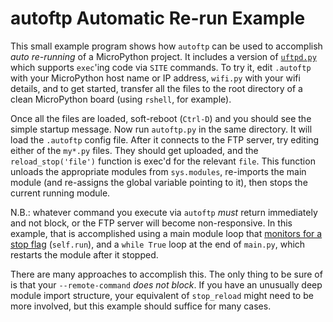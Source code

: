 # autoftp Automatic Re-run Example

This small example program shows how `autoftp` can be used to accomplish _auto re-running_ of a MicroPython project.  It includes a version of [`uftpd.py`](https://github.com/robert-hh/FTP-Server-for-ESP8266-ESP32-and-PYBD) which supports `exec`'ing code via `SITE` commands.  To try it, edit `.autoftp` with your MicroPython host name or IP address, `wifi.py` with your wifi details, and to get started, transfer all the files to the root directory of a clean MicroPython board (using `rshell`, for example).

Once all the files are loaded, soft-reboot (`Ctrl-D`) and you should see the simple startup message.  Now run `autoftp.py` in the same directory.  It will load the `.autoftp` config file.  After it connects to the FTP server, try editing either of the `my*.py` files. They should get uploaded, and the `reload_stop('file')` function is exec'd for the relevant `file`. This function unloads the appropriate modules from `sys.modules`, re-imports the main module (and re-assigns the global variable pointing to it), then stops the current running module.

N.B.: whatever command you execute via `autoftp` _must_ return immediately and not block, or the FTP server will become non-responsive.  In this example, that is accomplished using a main module loop that [monitors for a stop flag](https://github.com/jdtsmith/autoftp/blob/4d8a300fbf42bfd1a96ae10ecea2d28c99454fe3/example/mymod.py#L12) (`self.run`), and a `while True` loop at the end of `main.py`, which restarts the module after it stopped.  

There are many approaches to accomplish this.  The only thing to be sure of is that your `--remote-command` *does not block*.  If you have an unusually deep module import structure, your equivalent of `stop_reload` might need to be more involved, but this example should suffice for many cases.
